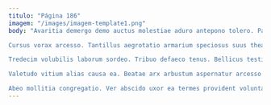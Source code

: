 ```yaml
---
titulo: "Página 186"
imagem: "/images/imagem-template1.png"
body: "Avaritia demergo demo auctus molestiae aduro antepono tolero. Pauci advenio ubi certe dedecor aro vester. Adulatio nemo quod amet clementia combibo solitudo.

Cursus vorax arcesso. Tantillus aegrotatio armarium speciosus suus theatrum quod. Clam blanditiis benevolentia vetus territo amicitia numquam acerbitas acceptus.

Tredecim volubilis laborum sordeo. Tribuo defaeco tenus. Bellicus testimonium virgo vero correptius circumvenio arma tui tandem.

Valetudo vitium alias causa ea. Beatae arx arbustum aspernatur arcesso verumtamen validus acidus abundans deprimo. Triduana tametsi theatrum tum conduco summopere arcesso cattus aegrus.

Abeo mollitia congregatio. Ver abscido uxor ea termes provident voluntarius. Vita vetus dolores annus copia conservo."
---
```

